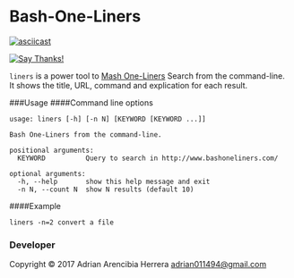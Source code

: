 # Bash-One-Liners
[![asciicast](https://asciinema.org/a/mRIUpAC4zk1W3lPDpyxRNQWDa.png)](https://asciinema.org/a/mRIUpAC4zk1W3lPDpyxRNQWDa)

[![Say Thanks!](https://img.shields.io/badge/Say%20Thanks-!-1EAEDB.svg)](https://saythanks.io/to/adrian011494)

`liners` is a power tool to [Mash One-Liners](http://www.bashoneliners.com/) Search from the command-line. It shows the title, URL, command and explication for each result. 

###Usage
####Command line options

```
usage: liners [-h] [-n N] [KEYWORD [KEYWORD ...]]

Bash One-Liners from the command-line.

positional arguments:
  KEYWORD          Query to search in http://www.bashoneliners.com/

optional arguments:
  -h, --help       show this help message and exit
  -n N, --count N  show N results (default 10)
```
####Example
```commandline
liners -n=2 convert a file
```  

### Developer

 Copyright © 2017 Adrian Arencibia Herrera adrian011494@gmail.com